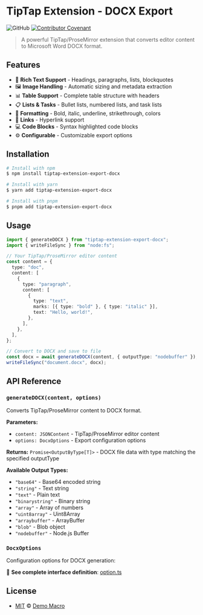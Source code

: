 # TipTap Extension - DOCX Export

![GitHub](https://img.shields.io/github/license/DemoMacro/tiptap-extension-export-docx)
[![Contributor Covenant](https://img.shields.io/badge/Contributor%20Covenant-2.1-4baaaa.svg)](https://www.contributor-covenant.org/version/2/1/code_of_conduct/)

> A powerful TipTap/ProseMirror extension that converts editor content to Microsoft Word DOCX format.

## Features

- 📝 **Rich Text Support** - Headings, paragraphs, lists, blockquotes
- 🖼️ **Image Handling** - Automatic sizing and metadata extraction
- 📊 **Table Support** - Complete table structure with headers
- 📋 **Lists & Tasks** - Bullet lists, numbered lists, and task lists
- 🎨 **Formatting** - Bold, italic, underline, strikethrough, colors
- 🔗 **Links** - Hyperlink support
- 💻 **Code Blocks** - Syntax highlighted code blocks
- ⚙️ **Configurable** - Customizable export options

## Installation

```bash
# Install with npm
$ npm install tiptap-extension-export-docx

# Install with yarn
$ yarn add tiptap-extension-export-docx

# Install with pnpm
$ pnpm add tiptap-extension-export-docx
```

## Usage

```typescript
import { generateDOCX } from "tiptap-extension-export-docx";
import { writeFileSync } from "node:fs";

// Your TipTap/ProseMirror editor content
const content = {
  type: "doc",
  content: [
    {
      type: "paragraph",
      content: [
        {
          type: "text",
          marks: [{ type: "bold" }, { type: "italic" }],
          text: "Hello, world!",
        },
      ],
    },
  ],
};

// Convert to DOCX and save to file
const docx = await generateDOCX(content, { outputType: "nodebuffer" });
writeFileSync("document.docx", docx);
```

## API Reference

### `generateDOCX(content, options)`

Converts TipTap/ProseMirror content to DOCX format.

**Parameters:**

- `content: JSONContent` - TipTap/ProseMirror editor content
- `options: DocxOptions` - Export configuration options

**Returns:** `Promise<OutputByType[T]>` - DOCX file data with type matching the specified outputType

**Available Output Types:**

- `"base64"` - Base64 encoded string
- `"string"` - Text string
- `"text"` - Plain text
- `"binarystring"` - Binary string
- `"array"` - Array of numbers
- `"uint8array"` - Uint8Array
- `"arraybuffer"` - ArrayBuffer
- `"blob"` - Blob object
- `"nodebuffer"` - Node.js Buffer

### `DocxOptions`

Configuration options for DOCX generation:

📖 **See complete interface definition**: [option.ts](./src/option.ts)

## License

- [MIT](LICENSE) &copy; [Demo Macro](https://imst.xyz/)
